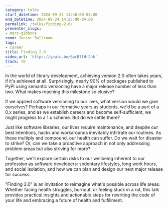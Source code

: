 ```yaml
---
category: talks
start_datetime: 2024-09-24 13:40:00-04:00
end_datetime: 2024-09-24 14:25:00-04:00
permalink: /talks/finding-2-0/
presenter_slugs:
- marc-gibbons
room: Junior Ballroom
tags:
- career
title: Finding 2.0
video_url: 'https://youtu.be/6arB7lHr2hk'
track: t0
---
```


In the world of library development, achieving version 2.0 often takes years, if it's achieved at all. Surprisingly, nearly 90% of packages published to PyPI using semantic versioning have a major release number of less than two. What makes reaching this milestone so elusive?

If we applied software versioning to our lives, what version would we give ourselves? Perhaps in our formative years as students, we'd be a part of a 0.x series, and as we establish careers and become self-sufficient, we might progress to a 1.x scheme. But do we settle there?

Just like software libraries, our lives require maintenance, and despite our best intentions, hacks and workarounds inevitably infiltrate our routines. As these multiply and compound, our health can suffer. Do we wait for disaster to strike? Or, can we take a proactive approach in not only addressing problem areas but also striving for more?

Together, we'll explore certain risks to our wellbeing inherent to our profession as software developers: sedentary lifestyles, long work hours, and social isolation, and how we can plan and design our next major release for success.

"Finding 2.0" is an invitation to reimagine what's possible across life areas. Whether facing health struggles, burnout, or feeling stuck in a rut, this talk provides practical insights and actionable steps for rewriting the code of your life and embracing a future of health and fulfillment.
